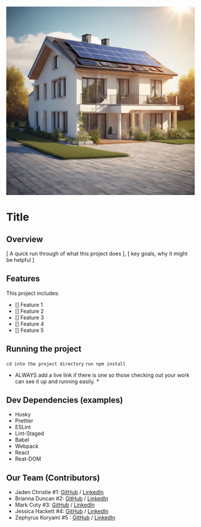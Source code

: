 ![solar-panel_ai-img](images/solar-panal-ai_gen_img.png) 

# Title

## Overview
[ A quick run through of what this project does ], 
[ key goals, why it might be helpful ] 

## Features
This project includes: 
 - [] Feature 1
 - [] Feature 2
 - [] Feature 3
 - [] Feature 4
 - [] Feature 5

## Running the project 
 `cd into the project directory`
 ```run npm install``` 

* ALWAYS add a live link if there is one so those checking out your work can see it up and running easily. *

## Dev Dependencies (examples)
  - Husky
  - Prettier
  - ESLint
  - Lint-Staged
  - Babel
  - Webpack
  - React
  - Reat-DOM

## Our Team (Contributors) 
- Jaden Christie  #1: [GitHub](https://github.com/jsvolta) / [LinkedIn](https://www.linkedin.com/in/jadenchristie)
- Brianna Duncan #2: [GitHub](https://github.com/BriannaD23) / [LinkedIn](https://www.linkedin.com/in/briannaduncan)
- Mark Coty #3: [GitHub](  https://github.com/markcoty) / [LinkedIn](https://www.linkedin.com/in/mark-c-875b00286/.)
- Jessica Hackett #4: [GitHub](https://github.com/mooglemoxie0018 )
/ [LinkedIn]( https://www.linkedin.com/in/jessica-hackett-6725a4325/?trk=opento_sprofile_topcard.)
-   Zephyrus Koryami  #5 : [GitHub](https://github.com/sokuenryan)
/ [LinkedIn]( https://www.linkedin.com/in/sokuenryan/.)



